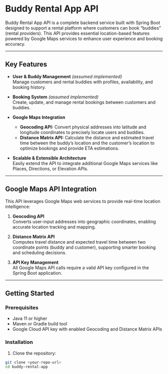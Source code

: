 # Buddy Rental App API

Buddy Rental App API is a complete backend service built with Spring Boot designed to support a rental platform where customers can book “buddies” (rental providers). This API provides essential location-based features powered by Google Maps services to enhance user experience and booking accuracy.

---

## Key Features

- **User & Buddy Management** *(assumed implemented)*  
  Manage customers and rental buddies with profiles, availability, and booking history.

- **Booking System** *(assumed implemented)*  
  Create, update, and manage rental bookings between customers and buddies.

- **Google Maps Integration**
    - **Geocoding API:** Convert physical addresses into latitude and longitude coordinates to precisely locate users and buddies.
    - **Distance Matrix API:** Calculate the distance and estimated travel time between the buddy’s location and the customer’s location to optimize bookings and provide ETA estimations.

- **Scalable & Extensible Architecture**  
  Easily extend the API to integrate additional Google Maps services like Places, Directions, or Elevation APIs.

---

## Google Maps API Integration

This API leverages Google Maps web services to provide real-time location intelligence:

1. **Geocoding API**  
   Converts user-input addresses into geographic coordinates, enabling accurate location tracking and mapping.

2. **Distance Matrix API**  
   Computes travel distance and expected travel time between two coordinate points (buddy and customer), supporting smarter booking and scheduling decisions.

3. **API Key Management**  
   All Google Maps API calls require a valid API key configured in the Spring Boot application.

---

## Getting Started

### Prerequisites

- Java 11 or higher
- Maven or Gradle build tool
- Google Cloud API key with enabled Geocoding and Distance Matrix APIs

### Installation

1. Clone the repository:

```bash
git clone <your-repo-url>
cd buddy-rental-app
